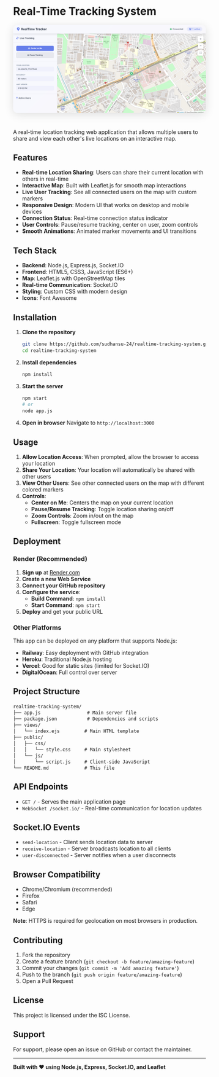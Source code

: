 # Real-Time Tracking System

<p align="center">
  <img src="public/images/banner.png" alt="Realtime Tracking System Banner" style="max-width:100%; border-radius:12px; box-shadow:0 4px 24px rgba(0,0,0,0.12); margin-bottom:24px;"/>
</p>

A real-time location tracking web application that allows multiple users to share and view each other's live locations on an interactive map.

## Features

- **Real-time Location Sharing**: Users can share their current location with others in real-time
- **Interactive Map**: Built with Leaflet.js for smooth map interactions
- **Live User Tracking**: See all connected users on the map with custom markers
- **Responsive Design**: Modern UI that works on desktop and mobile devices
- **Connection Status**: Real-time connection status indicator
- **User Controls**: Pause/resume tracking, center on user, zoom controls
- **Smooth Animations**: Animated marker movements and UI transitions

## Tech Stack

- **Backend**: Node.js, Express.js, Socket.IO
- **Frontend**: HTML5, CSS3, JavaScript (ES6+)
- **Map**: Leaflet.js with OpenStreetMap tiles
- **Real-time Communication**: Socket.IO
- **Styling**: Custom CSS with modern design
- **Icons**: Font Awesome

## Installation

1. **Clone the repository**
   ```bash
   git clone https://github.com/sudhansu-24/realtime-tracking-system.git
   cd realtime-tracking-system
   ```

2. **Install dependencies**
   ```bash
   npm install
   ```

3. **Start the server**
   ```bash
   npm start
   # or
   node app.js
   ```

4. **Open in browser**
   Navigate to `http://localhost:3000`

## Usage

1. **Allow Location Access**: When prompted, allow the browser to access your location
2. **Share Your Location**: Your location will automatically be shared with other users
3. **View Other Users**: See other connected users on the map with different colored markers
4. **Controls**:
   - **Center on Me**: Centers the map on your current location
   - **Pause/Resume Tracking**: Toggle location sharing on/off
   - **Zoom Controls**: Zoom in/out on the map
   - **Fullscreen**: Toggle fullscreen mode

## Deployment

### Render (Recommended)

1. **Sign up** at [Render.com](https://render.com)
2. **Create a new Web Service**
3. **Connect your GitHub repository**
4. **Configure the service**:
   - **Build Command**: `npm install`
   - **Start Command**: `npm start`
5. **Deploy** and get your public URL

### Other Platforms

This app can be deployed on any platform that supports Node.js:
- **Railway**: Easy deployment with GitHub integration
- **Heroku**: Traditional Node.js hosting
- **Vercel**: Good for static sites (limited for Socket.IO)
- **DigitalOcean**: Full control over server

## Project Structure

```
realtime-tracking-system/
├── app.js                 # Main server file
├── package.json           # Dependencies and scripts
├── views/
│   └── index.ejs         # Main HTML template
├── public/
│   ├── css/
│   │   └── style.css     # Main stylesheet
│   └── js/
│       └── script.js     # Client-side JavaScript
└── README.md             # This file
```

## API Endpoints

- `GET /` - Serves the main application page
- `WebSocket /socket.io/` - Real-time communication for location updates

## Socket.IO Events

- `send-location` - Client sends location data to server
- `receive-location` - Server broadcasts location to all clients
- `user-disconnected` - Server notifies when a user disconnects

## Browser Compatibility

- Chrome/Chromium (recommended)
- Firefox
- Safari
- Edge

**Note**: HTTPS is required for geolocation on most browsers in production.

## Contributing

1. Fork the repository
2. Create a feature branch (`git checkout -b feature/amazing-feature`)
3. Commit your changes (`git commit -m 'Add amazing feature'`)
4. Push to the branch (`git push origin feature/amazing-feature`)
5. Open a Pull Request

## License

This project is licensed under the ISC License.

## Support

For support, please open an issue on GitHub or contact the maintainer.

---

**Built with ❤️ using Node.js, Express, Socket.IO, and Leaflet** 